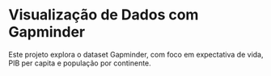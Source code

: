 # Visualização de Dados com Gapminder

Este projeto explora o dataset Gapminder, com foco em expectativa de vida, PIB per capita e população por continente.
